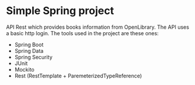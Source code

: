 # Simple Spring project

API Rest which provides books information from OpenLibrary. The API uses a basic http login.
The tools used in the project are these ones:

- Spring Boot
- Spring Data
- Spring Security
- JUnit
- Mockito
- Rest (RestTemplate + ParemeterizedTypeReference)
